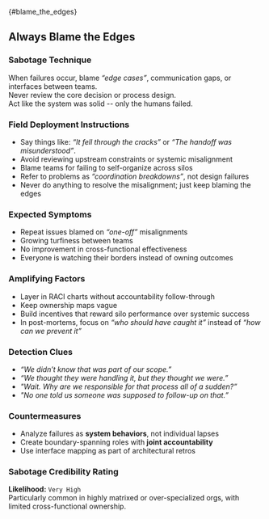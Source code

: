 {#blame_the_edges}
## Always Blame the Edges

### Sabotage Technique
When failures occur, blame _“edge cases”_, communication gaps, or interfaces between teams.  
Never review the core decision or process design.  
Act like the system was solid -- only the humans failed.

###  Field Deployment Instructions
- Say things like: _“It fell through the cracks”_ or _“The handoff was misunderstood”_.
- Avoid reviewing upstream constraints or systemic misalignment
- Blame teams for failing to self-organize across silos
- Refer to problems as _“coordination breakdowns”_, not design failures
- Never do anything to resolve the misalignment; just keep blaming the edges

### Expected Symptoms
- Repeat issues blamed on _“one-off”_ misalignments
- Growing turfiness between teams
- No improvement in cross-functional effectiveness
- Everyone is watching their borders instead of owning outcomes

### Amplifying Factors
- Layer in RACI charts without accountability follow-through
- Keep ownership maps vague
- Build incentives that reward silo performance over systemic success
- In post-mortems, focus on _“who should have caught it”_ instead of _“how can we prevent it”_

### Detection Clues

- _“We didn’t know that was part of our scope.”_
- _“We thought they were handling it, but they thought we were.”_
- _"Wait. Why are we responsible for that process all of a sudden?”_
- _"No one told us someone was supposed to follow-up on that.”_

### Countermeasures
- Analyze failures as **system behaviors**, not individual lapses
- Create boundary-spanning roles with **joint accountability**
- Use interface mapping as part of architectural retros

### Sabotage Credibility Rating

**Likelihood:** `Very High`  
Particularly common in highly matrixed or over-specialized orgs, with limited cross-functional ownership.
